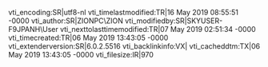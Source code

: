 vti_encoding:SR|utf8-nl
vti_timelastmodified:TR|16 May 2019 08:55:51 -0000
vti_author:SR|ZIONPC\\ZION
vti_modifiedby:SR|SKYUSER-F9JPANH\\User
vti_nexttolasttimemodified:TR|07 May 2019 02:51:34 -0000
vti_timecreated:TR|06 May 2019 13:43:05 -0000
vti_extenderversion:SR|6.0.2.5516
vti_backlinkinfo:VX|
vti_cacheddtm:TX|06 May 2019 13:43:05 -0000
vti_filesize:IR|970
